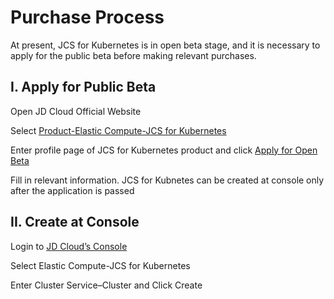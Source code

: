 
# Purchase Process

At present, JCS for Kubernetes is in open beta stage, and it is necessary to apply for the public beta before making relevant purchases.

## I. Apply for Public Beta

Open JD Cloud Official Website

Select [Product-Elastic Compute-JCS for Kubernetes](https://www.jdcloud.com/cn/products/jcs-for-kubernetes)

Enter profile page of JCS for Kubernetes product and click [Apply for Open Beta](https://www.jdcloud.com/cn/public/testApply/kubernetes)

Fill in relevant information. JCS for Kubnetes can be created at console only after the application is passed

## II. Create at Console

Login to [JD Cloud’s Console](https://console.jdcloud.com/overview)

Select Elastic Compute-JCS for Kubernetes

Enter Cluster Service–Cluster and Click Create

